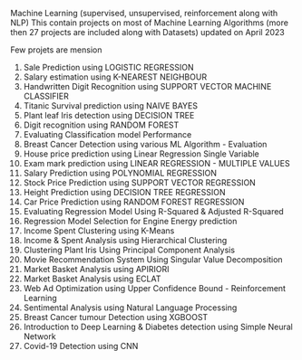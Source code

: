 Machine Learning (supervised, unsupervised, reinforcement along with NLP)
This contain projects on most of Machine Learning Algorithms (more then 27 projects are included along with Datasets)
updated on April 2023


Few projets are mension

1. Sale Prediction using LOGISTIC REGRESSION
2. Salary estimation using K-NEAREST NEIGHBOUR
3. Handwritten Digit Recognition using SUPPORT VECTOR MACHINE CLASSIFIER
4. Titanic Survival prediction using NAIVE BAYES
5. Plant leaf Iris detection using DECISION TREE
6. Digit recognition using RANDOM FOREST
7. Evaluating Classification model Performance
8. Breast Cancer Detection using various ML Algorithm - Evaluation
9. House price prediction using Linear Regression Single Variable
10. Exam mark prediction using LINEAR REGRESSION - MULTIPLE VALUES
11. Salary Prediction using POLYNOMIAL REGRESSION
12. Stock Price Prediction using SUPPORT VECTOR REGRESSION
13. Height Prediction using DECISION TREE REGRESSION
14. Car Price Prediction using RANDOM FOREST REGRESSION
15. Evaluating Regression Model Using R-Squared & Adjusted R-Squared
16. Regression Model Selection for Engine Energy prediction
17. Income Spent Clustering using K-Means
18. Income & Spent Analysis using Hierarchical Clustering
19. Clustering Plant Iris Using Principal Component Analysis
20. Movie Recommendation System Using Singular Value Decomposition
21. Market Basket Analysis using APIRIORI
22. Market Basket Analysis using ECLAT
23. Web Ad Optimization using Upper Confidence Bound - Reinforcement Learning
24. Sentimental Analysis using Natural Language Processing
25. Breast Cancer tumour Detection using XGBOOST
26. Introduction to Deep Learning & Diabetes detection using Simple Neural Network
27. Covid-19 Detection using CNN
